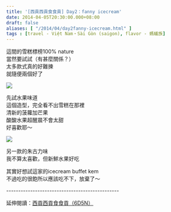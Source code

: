 ```yaml
---
title: '[西貢西貢食食貢] Day2：fanny icecream'
date: 2014-04-05T20:30:00.000+08:00
draft: false
aliases: [ "/2014/04/day2fanny-icecream.html" ]
tags : [travel - Việt Nam・Sài Gòn (saigon), flavor - 螞蟻族]
---
```


這間的雪糕標榜100% nature  
當然要試試（有甚麼關係？）  
太多款式真的好難揀  
就隨便兩個好了  

[![](https://1.bp.blogspot.com/-eTIq1hQ9qjI/XDBhXxWwmQI/AAAAAAAAEGg/ca4MCAqNZOEdtnk9WdzFPsGhnsPg9IVowCLcBGAs/s640/77.jpg)](https://1.bp.blogspot.com/-eTIq1hQ9qjI/XDBhXxWwmQI/AAAAAAAAEGg/ca4MCAqNZOEdtnk9WdzFPsGhnsPg9IVowCLcBGAs/s1600/77.jpg)

先試水果味道  
這個造型，完全看不出雪糕在那裡  
清新的菠蘿加芒果  
酸酸水果超醒晨不會太甜  
好喜歡耶～  

[![](https://2.bp.blogspot.com/-LQJmKWyYe0c/XDBheT3kSCI/AAAAAAAAEGo/6H9dGPpvxkMGFgqyZ_fBpHh_bBKU-xYewCLcBGAs/s640/78.jpg)](https://2.bp.blogspot.com/-LQJmKWyYe0c/XDBheT3kSCI/AAAAAAAAEGo/6H9dGPpvxkMGFgqyZ_fBpHh_bBKU-xYewCLcBGAs/s1600/78.jpg)

另一款的朱古力味  
我不算太喜歡，但新鮮水果好吃  
  
其實好想試這家的icecream buffet kem  
不過吃的很飽所以應該吃不下，放棄了～  
  
\-----------------------------------------------  
  
延伸閱讀：[西貢西貢食食貢（6D5N）](http://www.hidie.net/2014/04/6d5n.html)